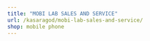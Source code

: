 ```yaml
---
title: "MOBI LAB SALES AND SERVICE"
url: /kasaragod/mobi-lab-sales-and-service/
shop: mobile phone
---
```

